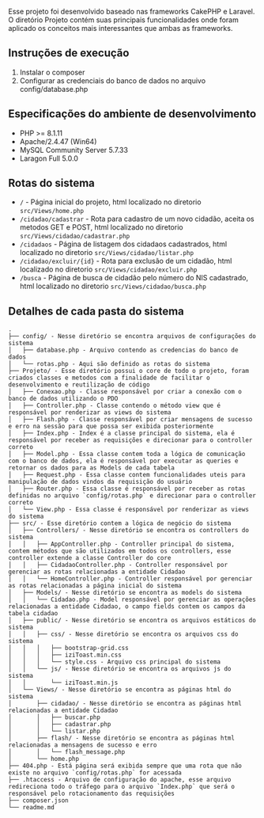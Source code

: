 
Esse projeto foi desenvolvido baseado nas frameworks CakePHP e Laravel. <br>
O diretório Projeto contém suas principais funcionalidades onde foram aplicado os conceitos mais interessantes que ambas as frameworks.


Instruções de execução
-------------
1. Instalar o composer
2. Configurar as credenciais do banco de dados no arquivo config/database.php

Especificações do ambiente de desenvolvimento
-------------
* PHP >= 8.1.11
* Apache/2.4.47 (Win64)
* MySQL Community Server 5.7.33
* Laragon Full 5.0.0

Rotas do sistema
-------------
* `/` - Página inicial do projeto, html localizado no diretorio `src/Views/home.php` 
* `/cidadao/cadastrar` - Rota para cadastro de um novo cidadão, aceita os metodos GET e POST, html localizado no diretorio `src/Views/cidadao/cadastrar.php`
* `/cidadaos` - Página de listagem dos cidadaos cadastrados, html localizado no diretorio `src/Views/cidadao/listar.php`
* `/cidadao/excluir/{id}` - Rota para exclusão de um cidadão, html localizado no diretorio `src/Views/cidadao/excluir.php`
* `/busca` - Página de busca de cidadão pelo  número do NIS cadastrado, html localizado no diretorio `src/Views/cidadao/busca.php`

Detalhes de cada pasta do sistema
-------------
```
.
├── config/ - Nesse diretório se encontra arquivos de configurações do sistema
│   ├── database.php - Arquivo contendo as credencias do banco de dados
│   └── rotas.php - Aqui são definido as rotas do sistema
├── Projeto/ - Esse diretório possui o core de todo o projeto, foram criados classes e metodos com a finalidade de facilitar o desenvolvimento e reutilização de código
│   ├── Conexao.php - Classe responsável por criar a conexão com o banco de dados utilizando o PDO
│   ├── Controller.php - Classe contendo o método view que é responsável por renderizar as views do sistema
│   ├── Flash.php - Classe responsável por criar mensagens de sucesso e erro na sessão para que possa ser exibida posteriormente
│   ├── Index.php - Index é a classe principal do sistema, ela é responsável por receber as requisições e direcionar para o controller correto
│   ├── Model.php - Essa classe contem toda a lógica de comunicação com o banco de dados, ela é responsável por executar as queries e retornar os dados para as Models de cada tabela
│   ├── Request.php - Essa classe contem funcionalidades uteis para manipulação de dados vindos da requisição do usuário
│   ├── Router.php - Essa classe é responsável por receber as rotas definidas no arquivo `config/rotas.php` e direcionar para o controller correto
│   └── View.php - Essa classe é responsável por renderizar as views do sistema
├── src/ - Esse diretório contem a lógica de negócio do sistema
│   ├── Controllers/ - Nesse diretório se encontra os controllers do sistema
│   │   ├── AppController.php - Controller principal do sistema, contem métodos que são utilizados em todos os controllers, esse controller extende a classe Controller do core
│   │   ├── CidadaoController.php - Controller responsável por gerenciar as rotas relacionadas a entidade Cidadao
│   │   └── HomeController.php - Controller responsável por gerenciar as rotas relacionadas a página inicial do sistema
│   ├── Models/ - Nesse diretório se encontra as models do sistema
│   │   └── Cidadao.php - Model responsável por gerenciar as operações relacionadas a entidade Cidadao, o campo fields contem os campos da tabela cidadao
│   ├── public/ - Nesse diretório se encontra os arquivos estáticos do sistema
│   │   ├── css/ - Nesse diretório se encontra os arquivos css do sistema
│   │   │   ├── bootstrap-grid.css 
│   │   │   ├── iziToast.min.css
│   │   │   └── style.css - Arquivo css principal do sistema
│   │   └── js/ - Nesse diretório se encontra os arquivos js do sistema
│   │       └── iziToast.min.js
│   └── Views/ - Nesse diretório se encontra as páginas html do sistema
│       ├── cidadao/ - Nesse diretório se encontra as páginas html relacionadas a entidade Cidadao
│       │   ├── buscar.php
│       │   ├── cadastrar.php
│       │   └── listar.php
│       ├── flash/ - Nesse diretório se encontra as páginas html relacionadas a mensagens de sucesso e erro
│       │   └── flash_message.php
│       └── home.php 
├── 404.php - Está página será exibida sempre que uma rota que não existe no arquivo `config/rotas.php` for acessada
├── .htaccess - Arquivo de configuração do apache, esse arquivo redireciona todo o tráfego para o arquivo `Index.php` que será o responsável pelo rotacionamento das requisições
├── composer.json
└── readme.md
```